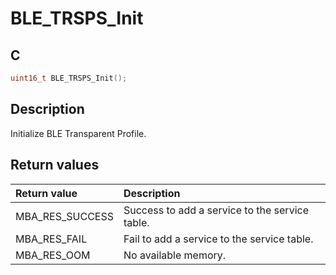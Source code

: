 # BLE_TRSPS_Init

## C

```c
uint16_t BLE_TRSPS_Init();
```

## Description

Initialize BLE Transparent Profile.

## Return values

|Return value|Description|
|:---|:---|
MBA_RES_SUCCESS|Success to add a service to the service table.|
MBA_RES_FAIL|Fail to add a service to the service table.|
MBA_RES_OOM|No available memory.|
